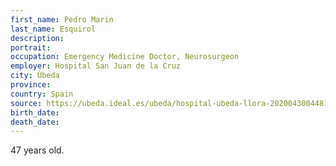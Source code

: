 ```yaml
---
first_name: Pedro Marin
last_name: Esquirol
description: 
portrait: 
occupation: Emergency Medicine Doctor, Neurosurgeon
employer: Hospital San Juan de la Cruz
city: Úbeda
province: 
country: Spain
source: https://ubeda.ideal.es/ubeda/hospital-ubeda-llora-20200430044813-nt.html
birth_date: 
death_date: 
---
```


47 years old.